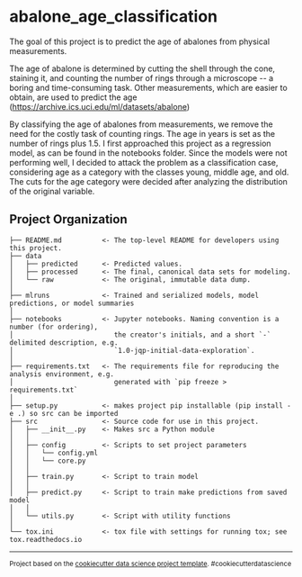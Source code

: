 abalone_age_classification
==============================

The goal of this project is to predict the age of abalones from physical measurements. 

The age of abalone is determined by cutting the shell through the cone, staining it, and counting the number of rings through a microscope -- a boring and time-consuming task. Other measurements, which are easier to obtain, are used to predict the age (https://archive.ics.uci.edu/ml/datasets/abalone)

By classifying the age of abalones from measurements, we remove the need for the costly task of counting rings. The age in years is set as the number of rings plus 1.5. I first approached this project as a regression model, as can be found in the notebooks folder. Since the models were not performing well, I decided to attack the problem as a classification case, considering age as a category with the classes young, middle age, and old. The cuts for the age category were decided after analyzing the distribution of the original variable.


Project Organization
------------

    ├── README.md          <- The top-level README for developers using this project.
    ├── data
    │   ├── predicted      <- Predicted values.
    │   ├── processed      <- The final, canonical data sets for modeling.
    │   └── raw            <- The original, immutable data dump.
    │
    ├── mlruns             <- Trained and serialized models, model predictions, or model summaries
    │
    ├── notebooks          <- Jupyter notebooks. Naming convention is a number (for ordering),
    │                         the creator's initials, and a short `-` delimited description, e.g.
    │                         `1.0-jqp-initial-data-exploration`.
    │
    ├── requirements.txt   <- The requirements file for reproducing the analysis environment, e.g.
    │                         generated with `pip freeze > requirements.txt`
    │
    ├── setup.py           <- makes project pip installable (pip install -e .) so src can be imported
    ├── src                <- Source code for use in this project.
    │   ├── __init__.py    <- Makes src a Python module
    │   │
    │   ├── config         <- Scripts to set project parameters
    │   │   └── config.yml
    │   │   └── core.py
    │   │
    │   ├── train.py       <- Script to train model
    │   │
    │   ├── predict.py     <- Script to train make predictions from saved model
    │   │
    │   └── utils.py       <- Script with utility functions
    │
    └── tox.ini            <- tox file with settings for running tox; see tox.readthedocs.io


--------

<p><small>Project based on the <a target="_blank" href="https://drivendata.github.io/cookiecutter-data-science/">cookiecutter data science project template</a>. #cookiecutterdatascience</small></p>
